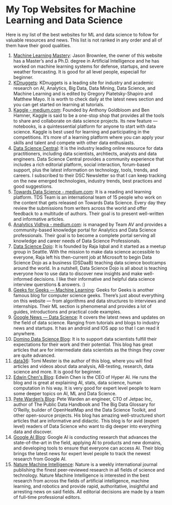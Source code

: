 # My Top Websites for Machine Learning and Data Science
Here is my list of the best websites for ML and data science to follow for valuable resources and news.
This list is not ranked in any order and all of them have their good qualities.

1. [Machine Learning Mastery](https://machinelearningmastery.com/): Jason Brownlee, the owner of this website has a Master’s and a Ph.D. degree in Artificial Intelligence and he has worked on machine learning systems for defense, startups, and severe weather forecasting. It is good for all level people, especiall for beginner. 
1. [KDnuggets](https://www.kdnuggets.com/index.html): KDnuggets is a leading site for industry and academic research on AI, Analytics, Big Data, Data Mining, Data Science, and Machine Learning and is edited by Gregory Piatetsky-Shapiro and Matthew Mayo. It is worth to check daily at the latest news section and you can get started on learning at tutorials.
1. [Kaggle - medium.com](https://medium.com/kaggle-blog): Founded by Anthony Goldbloom and Ben Hamner, Kaggle is said to be a one-stop shop that provides all the tools to share and collaborate on data science projects. Its new feature — notebooks, is a quintessential platform for anyone to start with data science. Kaggle is best used for learning and participating in the competitions. It’s more of a learning platform where you can apply your skills and talent and compete with other data enthusiasts. 
1. [Data Science Central](https://www.datasciencecentral.com/): It is the industry leading online resource for data practitioners, including data scientists, archtiects, analysts and data engineers. Data Science Central provides a community experience that includes a rich editorial platform, social interaction, forum-based support, plus the latest information on technology, tools, trends, and careers. I subscribed to their DSC Newsletter so that I can keep tracking on the new emerged technologies, industry trends, best practices and good suggestions.
1. [Towards Data Science - medium.com](https://towardsdatascience.com/machine-learning/home):  It is a reading and learning platform. TDS Team is an international team of 15 people who work on the content that gets released on Towards Data Science. Every day they review the submissions from writers across the world and offer feedback to a multitude of authors. Their goal is to present well-written and informative articles.
1. [Analytics Vidhya - medium.com](https://medium.com/analytics-vidhya): is managed by Team AV and provides a community-based knowledge portal for Analytics and Data Science professionals. Their goal is to become a complete portal serving all knowledge and career needs of Data Science Professionals.
1. [Data Science Dojo](https://blog.datasciencedojo.com/): It is founded by Raja Iqbal and it started as a meetup group in Seattle. With the mission to make data science accessible to everyone, Raja left his then-current job at Microsoft to begin Data Science Dojo as a business (DSDaaB) teaching data science bootcamps around the world. In a nutshell, Data Science Dojo is all about is teaching everyone how to use data to discover new insights and make well-informed decisions. I like their informative and helpful data science interview querstions & answers. :)
1. [Geeks for Geeks — Machine Learning](https://www.geeksforgeeks.org/machine-learning/): Geeks for Geeks is another famous blog for computer science geeks. There’s just about everything on this website — from algorithms and data structures to interviews and internships. Their ML section is phenomenal and provides a lot of guides, introductions and practical code examples.
1. [Google News — Data Science](https://news.google.com/topics/CAAqJAgKIh5DQkFTRUFvS0wyMHZNR3AwTTE5eE14SUNaVzRvQUFQAQ?hl=en-US&gl=US&ceid=US%3Aen): It covers the latest news and updates on the field of data science. Ranging from tutorials and blogs to industry news and startups. It has an android and IOS app so that I can read it anywhere.
1. [Domino Data Science Blog](https://blog.dominodatalab.com/): It is to support data scientists fulfill their expectations for their work and their potential. This blog has great articles that are for intermediate data scientists as the things they cover are quite advanced.
1. [data36](https://data36.com/): Tomi Mester is the author of this blog, where you will find articles and videos about data analysis, AB-testing, research, data science and more. It is good for beginner.
1. [Edwin Chen's Blog](http://blog.echen.me/): Edwin Chen is the CEO of Hyper AI. He runs the blog and is great at explaining AI, stats, data science, human computation in his way. It is very good for expert level people to learn some deeper topics on AI, ML and Data Science.
1. [Pete Warden’s Blog](https://petewarden.com/): Pete Warden an engineer, CTO of Jetpac Inc, author of The Public Data Handbook and The Big Data Glossary for O’Reilly, builder of OpenHeatMap and the Data Science Toolkit, and other open-source projects. His blog has amazing well-structured short articles that are informative and didactic. This blog is for avid (expert level) readers of Data Science who want to dig deeper into everything data and discover.
1. [Google AI Blog](https://ai.googleblog.com/): Google AI is conducting research that advances the state-of-the-art in the field, applying AI to products and new domains, and developing tools to ensure that everyone can access AI. Their blog brings the latest news for expert level people to track the newest research from Google AI.
1. [Nature Machine Intelligence](https://www.nature.com/natmachintell/): Nature is a weekly international journal publishing the finest peer-reviewed research in all fields of science and technology. Nature Machine Intelligence is interested in the best research from across the fields of artificial intelligence, machine learning, and robotics and provide rapid, authoritative, insightful and arresting news on said fields. All editorial decisions are made by a team of full-time professional editors.